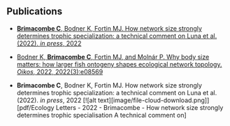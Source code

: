 ## Publications

* [**Brimacombe C**,  Bodner K, Fortin MJ. How network size strongly determines trophic specialization: a technical comment on
Luna et al. (2022). *in press*, 2022](https://onlinelibrary.wiley.com/doi/pdf/10.1111/ele.14029?casa_token=5F1jhmX0B8cAAAAA:U5gBxvf1oZhjxRKBmcak6mC_UsSzlmP961yj3m4OnxY-kHGZv4nfwoRpyIPU0wKD2pf-Gh_X_Y22RQA)

* [Bodner K, **Brimacombe C**, Fortin MJ, and Moln&aacute;r P. Why body size matters: how larger fish ontogeny shapes ecological network topology. *Oikos*, 2022, 2022(3):e08569](https://onlinelibrary.wiley.com/doi/pdf/10.1111/oik.08569?casa_token=iysFCCjTxgQAAAAA:OilKvJvwYWckahuMsFlr-BWdCSeLatecyCYNWVNYRjjqCKWqmIRKyk9u2qB4j9SVyhgi0NyZOHYR0yk)

* **Brimacombe C**,  Bodner K, Fortin MJ. How network size strongly determines trophic specialization: a technical comment on
Luna et al. (2022). *in press*, 2022 [![alt text][image/file-cloud-download.png]][pdf/Ecology Letters - 2022 - Brimacombe - How network size strongly determines trophic specialisation  A technical comment on]
